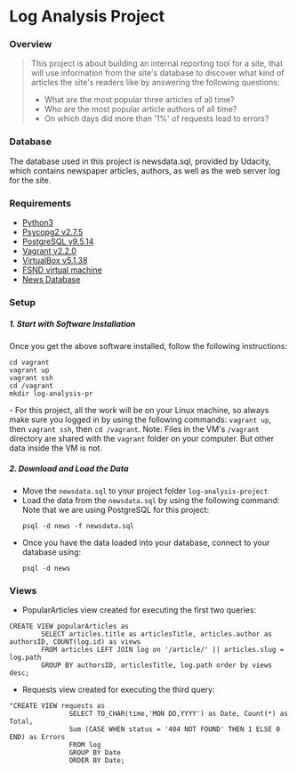 # Log Analysis Project

### Overview
>This project is about building an internal reporting tool for a site, that will use information from the site's database to discover what kind of articles the site's readers like by answering the following questions:
>- What are the most popular three articles of all time?
>- Who are the most popular article authors of all time?
>- On which days did more than '1%' of requests lead to errors?

### Database
The database used in this project is newsdata.sql, provided by Udacity, which contains newspaper articles, authors, as well as the web server log for the site. 

### Requirements
* [Python3](https://www.python.org/)
* [Psycopg2 v2.7.5](http://initd.org/psycopg/download/)
* [PostgreSQL v9.5.14](https://www.postgresql.org/download/)
* [Vagrant v2.2.0](https://www.vagrantup.com/downloads.html) 
* [VirtualBox v5.1.38](https://www.virtualbox.org/wiki/Download_Old_Builds_5_1)
* [FSND virtual machine](https://github.com/udacity/fullstack-nanodegree-vm)
* [News Database](https://d17h27t6h515a5.cloudfront.net/topher/2016/August/57b5f748_newsdata/newsdata.zip)

### Setup
##### 1. Start with Software Installation
Once you get the above software installed, follow the following instructions:
```
cd vagrant
vagrant up
vagrant ssh
cd /vagrant
mkdir log-analysis-pr
```

\- For this project, all the work will be on your Linux machine, so always make sure you logged in by using the following commands:
`vagrant up`, then `vagrant ssh`, then `cd /vagrant`.
Note: Files in the VM's `/vagrant` directory are shared with the `vagrant` folder on your computer. But other data inside the VM is not.

##### 2. Download and Load the Data
  - Move the `newsdata.sql` to your project folder `log-analysis-project`
  - Load the data from the `newsdata.sql` by using the following command: Note that we are
using PostgreSQL for this project:
    ```
    psql -d news -f newsdata.sql
    ```
  - Once you have the data loaded into your database, connect to your database using:
    ```
    psql -d news
    ```
    
### Views
* PopularArticles view created for executing the first two queries:
```
CREATE VIEW popularArticles as
        SELECT articles.title as articlesTitle, articles.author as authorsID, COUNT(log.id) as views
        FROM articles LEFT JOIN log on '/article/' || articles.slug = log.path
        GROUP BY authorsID, articlesTitle, log.path order by views desc;
```

* Requests view  created for executing the third query:

```
"CREATE VIEW requests as
               SELECT TO_CHAR(time,'MON DD,YYYY') as Date, Count(*) as Total,
               Sum (CASE WHEN status = '404 NOT FOUND' THEN 1 ELSE 0 END) as Errors
               FROM log
               GROUP BY Date
               ORDER BY Date;                                                        
```
